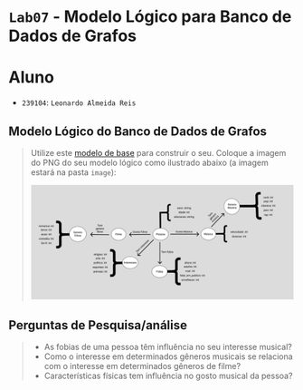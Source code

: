 # `Lab07` - Modelo Lógico para Banco de Dados de Grafos

# Aluno
* `239104`: `Leonardo Almeida Reis`

## Modelo Lógico do Banco de Dados de Grafos
> Utilize este [modelo de base](https://docs.google.com/presentation/d/10RN7bDKUka_Ro2_41WyEE76Wxm4AioiJOrsh6BRY3Kk/edit?usp=sharing) para construir o seu.
> Coloque a imagem do PNG do seu modelo lógico como ilustrado abaixo (a imagem estará na pasta `image`):
>
> ![Diagrama de Orquestração](images/modelo-logico-grafos.png)

## Perguntas de Pesquisa/análise

> * As fobias de uma pessoa têm influência no seu interesse musical?
> * Como o interesse em determinados gêneros musicais se relaciona com o interesse em determinados gêneros de filme?
> * Características físicas tem influência no gosto musical da pessoa?
